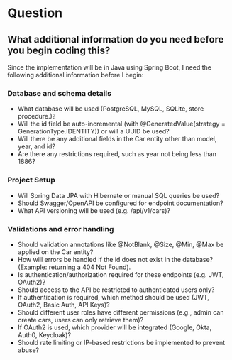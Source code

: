 
# Question

## What additional information do you need before you begin coding this?

Since the implementation will be in Java using Spring Boot, I need the following additional information before I begin:

### Database and schema details
- What database will be used (PostgreSQL, MySQL, SQLite, store procedure.)?
- Will the id field be auto-incremental (with @GeneratedValue(strategy = GenerationType.IDENTITY)) or will a UUID be used?
- Will there be any additional fields in the Car entity other than model, year, and id?
- Are there any restrictions required, such as year not being less than 1886?

### Project Setup
- Will Spring Data JPA with Hibernate or manual SQL queries be used?
- Should Swagger/OpenAPI be configured for endpoint documentation?
- What API versioning will be used (e.g. /api/v1/cars)?

### Validations and error handling
- Should validation annotations like @NotBlank, @Size, @Min, @Max be applied on the Car entity?
- How will errors be handled if the id does not exist in the database? (Example: returning a 404 Not Found).
- Is authentication/authorization required for these endpoints (e.g. JWT, OAuth2)?
- Should access to the API be restricted to authenticated users only?
- If authentication is required, which method should be used (JWT, OAuth2, Basic Auth, API Keys)?
- Should different user roles have different permissions (e.g., admin can create cars, users can only retrieve them)?
- If OAuth2 is used, which provider will be integrated (Google, Okta, Auth0, Keycloak)?
- Should rate limiting or IP-based restrictions be implemented to prevent abuse?